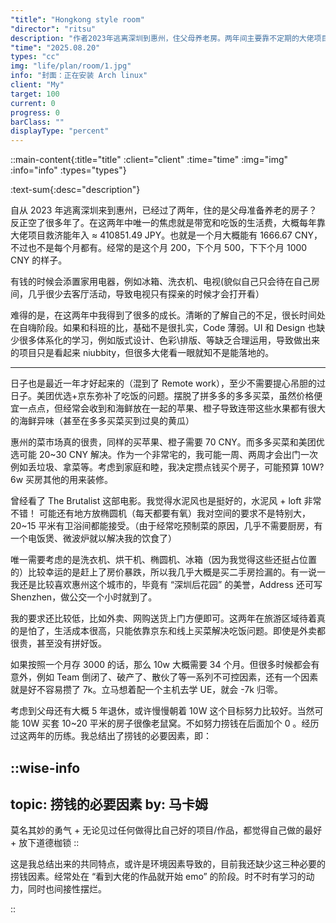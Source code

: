 ```yaml
---
"title": "Hongkong style room" 
"director": "ritsu"
description: "作者2023年逃离深圳到惠州，住父母养老房。两年间主要靠不定期的大佬项目救济，年收入约410851.49日元。这一年远程工作后日子渐好，解决了吃饭问题。作者意识到自身不足，想攒钱买房，预算10万左右，还总结出捞钱所需因素，但自认有所欠缺。"
"time": "2025.08.20"
types: "cc"
img: "life/plan/room/1.jpg"
info: "封面：正在安装 Arch linux"
client: "My"
target: 100
current: 0
progress: 0
barClass: ""
displayType: "percent"
---
```


::main-content{:title="title" :client="client" :time="time" :img="img" :info="info" :types="types"}

:text-sum{:desc="description"}

自从 2023 年逃离深圳来到惠州，已经过了两年，住的是父母准备养老的房子？反正空了很多年了。在这两年中唯一的焦虑就是带宽和吃饭的生活费，大概每年靠大佬项目救济能年入 ≈ 410851.49 JPY。也就是一个月大概能有 1666.67 CNY，不过也不是每个月都有。经常的是这个月 200，下个月 500，下下个月 1000 CNY 的样子。

有钱的时候会添置家用电器，例如冰箱、洗衣机、电视(貌似自己只会待在自己房间，几乎很少去客厅活动，导致电视只有探亲的时候才会打开看）

难得的是，在这两年中我得到了很多的成长。清晰的了解自己的不足，很长时间处在自嗨阶段。如果和科班的比，基础不是很扎实，Code 薄弱。UI 和 Design 也缺少很多体系化的学习，例如版式设计、色彩\排版、等缺乏合理运用，导致做出来的项目只是看起来 niubbity，但很多大佬看一眼就知不是能落地的。

---

日子也是最近一年才好起来的（混到了 Remote work），至少不需要提心吊胆的过日子。美团优选+京东弥补了吃饭的问题。摆脱了拼多多的多多买菜，虽然价格便宜一点点，但经常会收到和海鲜放在一起的苹果、橙子导致连带这些水果都有很大的海鲜异味（甚至在多多买菜买到过臭的黄瓜）

惠州的菜市场真的很贵，同样的买苹果、橙子需要 70 CNY。而多多买菜和美团优选可能 20~30 CNY 解决。作为一个非常宅的，我可能一周、两周才会出门一次例如丢垃圾、拿菜等。考虑到家庭和睦，我决定攒点钱买个房子，可能预算 10W? 6w 买房其他的用来装修。

曾经看了 The Brutalist 这部电影。我觉得水泥风也是挺好的，水泥风 + loft 非常不错！ 可能还有地方放椭圆机（每天都要有氧）我对空间的要求不是特别大，20~15 平米有卫浴间都能接受。（由于经常吃预制菜的原因，几乎不需要厨房，有一个电饭煲、微波炉就以解决我的饮食了）

唯一需要考虑的是洗衣机、烘干机、椭圆机、冰箱（因为我觉得这些还挺占位置的）比较幸运的是赶上了房价暴跌，所以我几乎大概是买二手房捡漏的。有一说一我还是比较喜欢惠州这个城市的，毕竟有 “深圳后花园” 的美誉，Address 还可写 Shenzhen，做公交一个小时就到了。

我的要求还比较低，比如外卖、网购送货上门方便即可。这两年在旅游区域待着真的是怕了，生活成本很高，只能依靠京东和线上买菜解决吃饭问题。即使是外卖都很贵，甚至没有拼好饭。

如果按照一个月存 3000 的话，那么 10w 大概需要 34 个月。但很多时候都会有意外，例如 Team 倒闭了、破产了、散伙了等一系列不可控因素，还有一个因素就是好不容易攒了 7k。立马想着配一个主机去学 UE，就会 -7k 归零。

考虑到父母还有大概 5 年退休，或许慢慢朝着 10W 这个目标努力比较好。当然可能 10W 买套 10~20 平米的房子很像老鼠窝。不如努力捞钱在后面加个 0 。经历过这两年的历练。我总结出了捞钱的必要因素，即：

::wise-info
---
topic: 捞钱的必要因素
by: 马卡姆
---
莫名其妙的勇气 + 无论见过任何做得比自己好的项目/作品，都觉得自己做的最好 + 放下道德枷锁
::

这是我总结出来的共同特点，或许是环境因素导致的，目前我还缺少这三种必要的捞钱因素。经常处在 “看到大佬的作品就开始 emo” 的阶段。时不时有学习的动力，同时也间接性摆烂。

::
